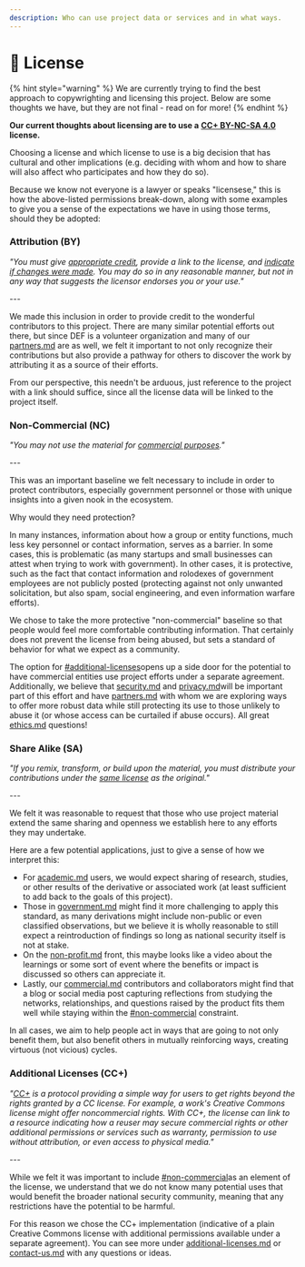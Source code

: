 ```yaml
---
description: Who can use project data or services and in what ways.
---
```


# 📝 License

{% hint style="warning" %}
We are currently trying to find the best approach to copywrighting and licensing this project. Below are some thoughts we have, but they are not final - read on for more!
{% endhint %}

**Our current thoughts about licensing are to use a** [**CC+ BY-NC-SA 4.0**](https://creativecommons.org/licenses/by-nc-sa/4.0/) **license.**&#x20;

Choosing a license and which license to use is a big decision that has cultural and other implications (e.g. deciding with whom and how to share will also affect who participates and how they do so).

Because we know not everyone is a lawyer or speaks "licensese," this is how the above-listed permissions break-down, along with some examples to give you a sense of the expectations we have in using those terms, should they be adopted:

### Attribution (BY)

_"You must give_ [_appropriate credit_](https://creativecommons.org/licenses/by-nc-sa/4.0/)_, provide a link to the license, and_ [_indicate if changes were made_](https://creativecommons.org/licenses/by-nc-sa/4.0/)_. You may do so in any reasonable manner, but not in any way that suggests the licensor endorses you or your use."_

\---

We made this inclusion in order to provide credit to the wonderful contributors to this project. There are many similar potential efforts out there, but since DEF is a volunteer organization and many of our [partners.md](partners.md "mention") are as well, we felt it important to not only recognize their contributions but also provide a pathway for others to discover the work by attributing it as a source of their efforts.

From our perspective, this needn't be arduous, just reference to the project with a link should suffice, since all the license data will be linked to the project itself.

### Non-Commercial (NC)

_"You may not use the material for_ [_commercial purposes_](https://creativecommons.org/licenses/by-nc-sa/4.0/)_."_

\---

This was an important baseline we felt necessary to include in order to protect contributors, especially government personnel or those with unique insights into a given nook in the ecosystem.&#x20;

Why would they need protection?&#x20;

In many instances, information about how a group or entity functions, much less key personnel or contact information, serves as a barrier. In some cases, this is problematic (as many startups and small businesses can attest when trying to work with government). In other cases, it is protective, such as the fact that contact information and rolodexes of government employees are not publicly posted (protecting against not only unwanted solicitation, but also spam, social engineering, and even information warfare efforts).

We chose to take the more protective "non-commercial" baseline so that people would feel more comfortable contributing information. That certainly does not prevent the license from being abused, but sets a standard of behavior for what we expect as a community.&#x20;

The option for [#additional-licenses](license.md#additional-licenses "mention")opens up a side door for the potential to have commercial entities use project efforts under a separate agreement. Additionally, we believe that [security.md](security.md "mention") and [privacy.md](privacy.md "mention")will be important part of this effort and have [partners.md](partners.md "mention") with whom we are exploring ways to offer more robust data while still protecting its use to those unlikely to abuse it (or whose access can be curtailed if abuse occurs). All great [ethics.md](ethics.md "mention") questions!

### Share Alike (SA)

_"If you remix, transform, or build upon the material, you must distribute your contributions under the_ [_same license_](https://creativecommons.org/licenses/by-nc-sa/4.0/) _as the original."_

\---

We felt it was reasonable to request that those who use project material extend the same sharing and openness we establish here to any efforts they may undertake.&#x20;

Here are a few potential applications, just to give a sense of how we interpret this:

* For [academic.md](../use-cases/academic.md "mention") users, we would expect sharing of research, studies, or other results of the derivative or associated work (at least sufficient to add back to the goals of this project).
* Those in [government.md](../use-cases/government.md "mention") might find it more challenging to apply this standard, as many derivations might include non-public or even classified observations, but we believe it is wholly reasonable to still expect a reintroduction of findings so long as national security itself is not at stake.
* On the [non-profit.md](../use-cases/non-profit.md "mention") front, this maybe looks like a video about the learnings or some sort of event where the benefits or impact is discussed so others can appreciate it.
* Lastly, our [commercial.md](../use-cases/commercial.md "mention") contributors and collaborators might find that a blog or social media post capturing reflections from studying the networks, relationships, and questions raised by the product fits them well while staying within the [#non-commercial](license.md#non-commercial "mention") constraint.

In all cases, we aim to help people act in ways that are going to not only benefit them, but also benefit others in mutually reinforcing ways, creating virtuous (not vicious) cycles.

### Additional Licenses (CC+)

_"_[_CC+_](https://wiki.creativecommons.org/wiki/CCPlus) _is a protocol providing a simple way for users to get rights beyond the rights granted by a CC license. For example, a work's Creative Commons license might offer noncommercial rights. With CC+, the license can link to a resource indicating how a reuser may secure commercial rights or other additional permissions or services such as warranty, permission to use without attribution, or even access to physical media."_

\---

While we felt it was important to include [#non-commercial](license.md#non-commercial "mention")as an element of the license, we understand that we do not know many potential uses that would benefit the broader national security community, meaning that any restrictions have the potential to be harmful.&#x20;

For this reason we chose the CC+ implementation (indicative of a plain Creative Commons license with additional permissions available under a separate agreement). You can see more under [additional-licenses.md](additional-licenses.md "mention") or [contact-us.md](../contact-us.md "mention") with any questions or ideas.
